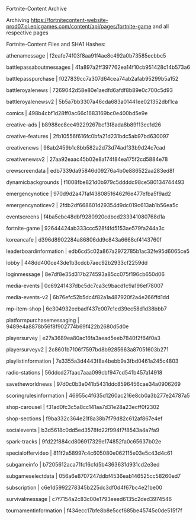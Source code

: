 Fortnite-Content Archive

Archiving https://fortnitecontent-website-prod07.ol.epicgames.com/content/api/pages/fortnite-game and all respective pages

Fortnite-Content Files and SHA1 Hashes:

athenamessage | f2eafe74f03f8aa91f4ae8c492a0b73585ecbbc5

battlepassaboutmessages | 41a897a2ff397762ea14f10cb951428c14b573a6

battlepasspurchase | f027839cc7a307d64cea74ab2afab95299b5a152

battleroyalenews | 7269042d58e80e1aedfd6afdf8b89e0c700c5d93

battleroyalenewsv2 | 5b5a7bb3307a46cda683a01441ee021352dbf1ca

comics | 498b4cbf1d28ff0ac66c1683169bc0e400bd5e9e

creative-ads | b8988ec8ee49229267bcf3f8ada8b89f13ec1d26

creative-features | 2fb10556f616fc0bfa21d231bdc5ab97bd630097

creativenews | 98ab2459b1c8bb582a2d73d74adf33b9d24c7cad

creativenewsv2 | 27aa92eaac45b02e8a174f84ea175f2cd5884e78

crewscreendata | edb7339da95846d09276a4b0e886522aa283ed8f

dynamicbackgrounds | f1008fbe821d0b979c5ddddc98ce580134744493

emergencynotice | 970d9d2a47faf43808516462f6e477efba5f9ad2

emergencynoticev2 | 2fdb2df668601d29354d9dc019c613ab1b56ea5c

eventscreens | f4ba5ebc48dbf9280920cdbcd233341080768d1a

fortnite-game | 92644424ab333ccc528f4fd5153ae579fa244a3c

koreancafe | d396d8902284a86806dd9c843a6668cf4143760f

leaderboardinformation | edb6cd5c02a867a2972785b1ac32fe95d6065ce5

lobby | 448dd400ce43de1b3cdcb7aec92b2933cf2259dd

loginmessage | 8e7df8e35d317b274593a85cc075f196cb650d06

media-events | 0c69241437dbc5dc7ca3c9bacd1c9a196ef78007

media-events-v2 | 6b76efc52b5dc4f82a1a487920f2a4e266ffd1dd

mp-item-shop | 6e304932eebadf437e007c1ed39ec58d1d38bbb7

platformpurchasemessaging | 9489e4a8878b56f8f902774b69f422b2680d5d0e

playersurvey | e27a3689ea80ac16fa3aead5eeb7840f2f64f0a3

playersurveyv2 | 2c8601b7106f7597bd8b9285663a87051603b271

playlistinformation | 7e3355a3d4443f8a4bebb9a3fbd0461a245c4803

radio-stations | 56ddcd27faac7aaa099cbf947cd541b457a14918

savetheworldnews | 97d0c0b3e041b5431ddc8596456cae34a0906269

scoringrulesinformation | 46955c4f635d1260ac216e8cb0a3b277e24787a5

shop-carousel | f31ad0fc3c5a8cc141aa7d31e28a23ecff0f2302

shop-sections | f9ba332c364e21f8a38b7f79d82c612af867e4ef

socialevents | b3d5618c0dd5ed3578fd22f994f7f8543a4a7fa9

spark-tracks | 9fd22f884cd806917329e174852fa0c65637b02e

specialoffervideo | 811f2a58997c4c605080e062115e03e5c43d4c61

subgameinfo | b7205612aca71fc16cfd5b4363631d931cd2e3ed

subgameselectdata | 056a6e8707247ddbf4536eab146525cc58260ed7

subscription | c6e1d5992278345b225dc3df0d4f67bc4e21be00

survivalmessage | c7f7154a2c83c00e1793eeed6135c2ded3974546

tournamentinformation | f434ecc17bfe8b8e5ccf685be45745c0de515f7f

